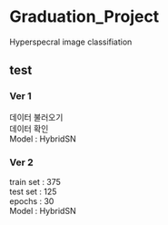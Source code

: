 # Graduation_Project
 Hyperspecral image classifiation

## test
 ### Ver 1
  데이터 불러오기  
  데이터 확인  
  Model : HybridSN  
 ### Ver 2
  train set : 375  
  test set : 125  
  epochs : 30  
  Model : HybridSN  
